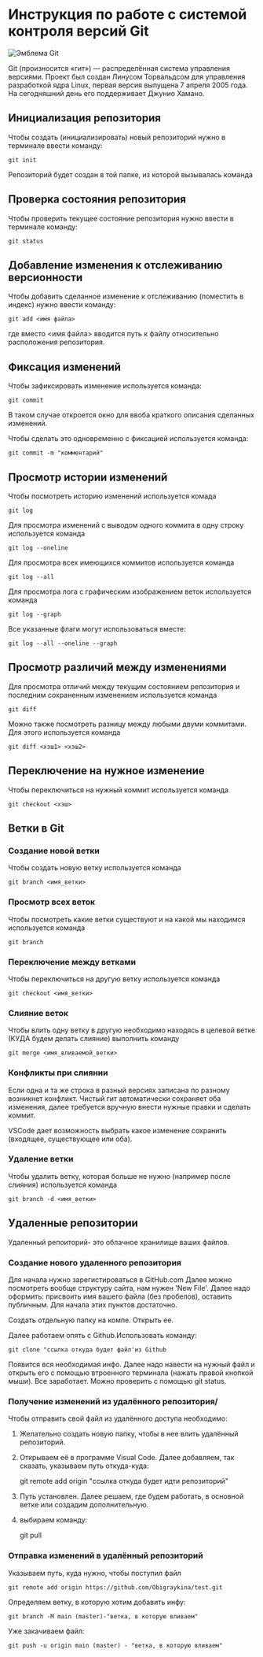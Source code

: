 # **Инструкция по работе с системой контроля версий Git**

![Эмблема Git](git.jpg)

Git (произносится «гит») — распределённая система управления версиями. Проект был создан Линусом Торвальдсом для управления разработкой ядра Linux, первая версия выпущена 7 апреля 2005 года. На сегодняшний день его поддерживает Джунио Хамано.

## Инициализация репозитория

Чтобы создать (инициализировать) новый репозиторий нужно в терминале ввести команду:

    git init

Репозиторий будет создан в той папке, из которой вызывалась команда

## Проверка состояния репозитория

Чтобы проверить текущее состояние репозитория нужно ввести в терминале команду:

    git status

## Добавление изменения к отслеживанию версионности

Чтобы добавить сделанное изменение к отслеживанию (поместить в индекс) нужно ввести команду:

    git add <имя файла>

где вместо <имя файла> вводится путь к файлу относительно расположения репозитория.

## Фиксация изменений

Чтобы зафиксировать изменение используется команда:

    git commit

В таком случае откроется окно для ввоба краткого описания сделанных изменений.

Чтобы сделать это одновременно с фиксацией используется команда:

    git commit -m "комментарий"

## Просмотр истории изменений

Чтобы посмотреть историю изменений используется комада

    git log

Для просмотра изменений с выводом одного коммита в одну строку используется команда

    git log --oneline

Для просмотра всех имеющихся коммитов используется команда

    git log --all

Для просмотра лога с графическим изображением веток используется команда

    git log --graph

Все указанные флаги могут использоваться вместе:

    git log --all --oneline --graph

## Просмотр различий между изменениями

Для просмотра отличий между текущим состоянием репозитория и последним сохраненным изменением используется команда

    git diff

Можно также посмотреть разницу между любыми двуми коммитами. Для этого используется команда

    git diff <хэш1> <хэш2>

## Переключение на нужное изменение

Чтобы переключиться на нужный коммит используется команда

    git checkout <хэш>

## Ветки в Git

### Создание новой ветки

Чтобы создать новую ветку используется команда

    git branch <имя_ветки>

### Просмотр всех веток

Чтобы посмотреть какие ветки существуют и на какой мы находимся используется команда

    git branch

### Переключение между ветками

Чтобы переключиться на другую ветку используется команда

    git checkout <имя_ветки>

### Слияние веток

Чтобы влить одну ветку в другую необходимо находясь в целевой ветке (КУДА будем делать слияние) выполнить команду

    git merge <имя_вливаемой_ветки>

### Конфликты при слиянии

Если одна и та же строка в разный версиях записана по разному возникнет конфликт.
Чистый гит автоматически сохраняет оба изменения, далее требуется вручную внести нужные правки и сделать коммит.

VSСode дает возможность выбрать какое изменение сохранить (входящее, существующее или оба).

### Удаление ветки

Чтобы удалить ветку, которая больше не нужно (например после слияния) используется команда

    git branch -d <имя_ветки>

## Удаленные репозитории

Удаленный репоиторий- это облачное хранилище ваших файлов.

### Создание нового удаленного репозитория

Для начала нужно зарегистироваться в GitHub.com 
Далее можно посмотреть вообще структуру сайта, нам нужен 'New File'. 
Далее надо оформить: присвоить имя вашего файла (без пробелов), оставить публичным. Для начала этих пунктов достаточно.

Создать отдельную папку на компе. Открыть ее.

Далее работаем опять с Github.Использовать команду:

    git clone "ссылка откуда будет файл'из Github

Появится вся необходимая инфо. Далее надо навести на нужный файл и открыть его с помощью втроенного терминала (нажать правой кнопкой мыши). Все заработает. Можно проверить c помощью git status.

### Получение изменений из удалённого репозитория/

Чтобы отправить свой файл из удалённого доступа необходимо: 
1. Желательно создать новую папку, чтобы в нее влить удалённый репозиторий.
2. Открываем её в программе Visual Code. Далее добавляем, так сказать, указываем путь откуда-куда:

    git remote add origin "ссылка откуда будет идти репозиторий"

3. Путь установлен. Далее решаем, где будем работать, в основной ветке или создадим дополнительную. 
4. выбираем команду:

    git pull

### Отправка изменений в удалённый репозиторий

Указываем путь, куда нужно, чтобы поступил файл

    git remote add origin https://github.com/Obigraykina/test.git
 
Определяем ветку, в которую хотим добавить инфу:

    git branch -M main (master)-"ветка, в которую вливаем"

Уже закачиваем файл:

    git push -u origin main (master) - "ветка, в которую вливаем"


